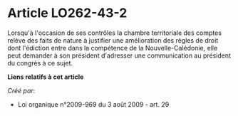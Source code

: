 # Article LO262-43-2

Lorsqu'à l'occasion de ses contrôles la chambre territoriale des comptes relève des faits de nature à justifier une
amélioration des règles de droit dont l'édiction entre dans la compétence de la Nouvelle-Calédonie, elle peut demander à son
président d'adresser une communication au président du congrès à ce sujet.

**Liens relatifs à cet article**

_Créé par_:

  - Loi organique n°2009-969 du 3 août 2009 - art. 29
